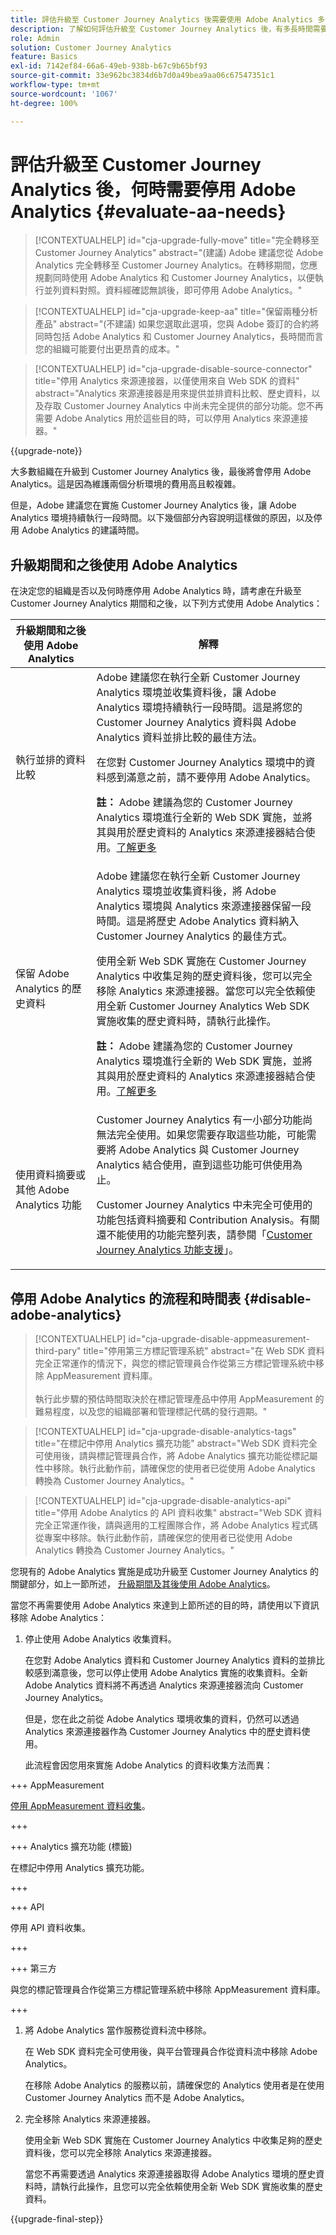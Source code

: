 ```yaml
---
title: 評估升級至 Customer Journey Analytics 後需要使用 Adobe Analytics 多長的時間
description: 了解如何評估升級至 Customer Journey Analytics 後，有多長時間需要使用 Adobe Analytics
role: Admin
solution: Customer Journey Analytics
feature: Basics
exl-id: 7142ef84-66a6-49eb-938b-b67c9b65bf93
source-git-commit: 33e962bc3834d6b7d0a49bea9aa06c67547351c1
workflow-type: tm+mt
source-wordcount: '1067'
ht-degree: 100%

---
```


# 評估升級至 Customer Journey Analytics 後，何時需要停用 Adobe Analytics {#evaluate-aa-needs}

<!-- markdownlint-disable MD034 -->

>[!CONTEXTUALHELP]
>id="cja-upgrade-fully-move"
>title="完全轉移至 Customer Journey Analytics"
>abstract="(建議) Adobe 建議您從 Adobe Analytics 完全轉移至 Customer Journey Analytics。在轉移期間，您應規劃同時使用 Adobe Analytics 和 Customer Journey Analytics，以便執行並列資料對照。資料經確認無誤後，即可停用 Adobe Analytics。"

<!-- markdownlint-enable MD034 -->

<!-- markdownlint-disable MD034 -->

>[!CONTEXTUALHELP]
>id="cja-upgrade-keep-aa"
>title="保留兩種分析產品"
>abstract="(不建議) 如果您選取此選項，您與 Adobe 簽訂的合約將同時包括 Adobe Analytics 和 Customer Journey Analytics，長時間而言您的組織可能要付出更昂貴的成本。"

<!-- markdownlint-enable MD034 -->

<!-- markdownlint-disable MD034 -->

>[!CONTEXTUALHELP]
>id="cja-upgrade-disable-source-connector"
>title="停用 Analytics 來源連接器，以僅使用來自 Web SDK 的資料"
>abstract="Analytics 來源連接器是用來提供並排資料比較、歷史資料，以及存取 Customer Journey Analytics 中尚未完全提供的部分功能。您不再需要 Adobe Analytics 用於這些目的時，可以停用 Analytics 來源連接器。"

<!-- markdownlint-enable MD034 -->

{{upgrade-note}}

大多數組織在升級到 Customer Journey Analytics 後，最後將會停用 Adob&#x200B;&#x200B;e Analytics。這是因為維護兩個分析環境的費用高且較複雜。

但是，Adobe 建議您在實施 Customer Journey Analytics 後，讓 Adob&#x200B;&#x200B;e Analytics 環境持續執行一段時間。以下幾個部分內容說明這樣做的原因，以及停用 Adob&#x200B;&#x200B;e Analytics 的建議時間。

## 升級期間和之後使用 Adob&#x200B;&#x200B;e Analytics

在決定您的組織是否以及何時應停用 Adob&#x200B;&#x200B;e Analytics 時，請考慮在升級至 Customer Journey Analytics 期間和之後，以下列方式使用 Adob&#x200B;&#x200B;e Analytics：

| 升級期間和之後使用 Adob&#x200B;&#x200B;e Analytics | 解釋 |
|---------|----------|
| 執行並排的資料比較 | Adobe 建議您在執行全新 Customer Journey Analytics 環境並收集資料後，讓 Adob&#x200B;&#x200B;e Analytics 環境持續執行一段時間。這是將您的 Customer Journey Analytics 資料與 Adob&#x200B;&#x200B;e Analytics 資料並排比較的最佳方法。<p>在您對 Customer Journey Analytics 環境中的資料感到滿意之前，請不要停用 Adob&#x200B;&#x200B;e Analytics。</p><p>**註：**  Adobe 建議為您的 Customer Journey Analytics 環境進行全新的 Web SDK 實施，並將其與用於歷史資料的 Analytics 來源連接器結合使用。[了解更多](/help/getting-started/cja-upgrade/cja-upgrade-recommendations.md)</p> |
| 保留 Adobe Analytics 的歷史資料 | Adobe 建議您在執行全新 Customer Journey Analytics 環境並收集資料後，將 Adob&#x200B;&#x200B;e Analytics 環境與 Analytics 來源連接器保留一段時間。這是將歷史 Adob&#x200B;&#x200B;e Analytics 資料納入 Customer Journey Analytics 的最佳方式。<p>使用全新 Web SDK 實施在 Customer Journey Analytics 中收集足夠的歷史資料後，您可以完全移除 Analytics 來源連接器。當您可以完全依賴使用全新 Customer Journey Analytics Web SDK 實施收集的歷史資料時，請執行此操作。</p><p>**註：**  Adobe 建議為您的 Customer Journey Analytics 環境進行全新的 Web SDK 實施，並將其與用於歷史資料的 Analytics 來源連接器結合使用。[了解更多](/help/getting-started/cja-upgrade/cja-upgrade-recommendations.md)</p> |
| 使用資料摘要或其他 Adob&#x200B;&#x200B;e Analytics 功能 | Customer Journey Analytics 有一小部分功能尚無法完全使用。如果您需要存取這些功能，可能需要將 Adob&#x200B;&#x200B;e Analytics 與 Customer Journey Analytics 結合使用，直到這些功能可供使用為止。 <p>Customer Journey Analytics 中未完全可使用的功能包括資料摘要和 Contribution Analysis。有關還不能使用的功能完整列表，請參閱「[Customer Journey Analytics 功能支援](/help/getting-started/aa-vs-cja/cja-aa.md)」。</p> |

## 停用 Adobe Analytics 的流程和時間表 {#disable-adobe-analytics}

<!-- markdownlint-disable MD034 -->

>[!CONTEXTUALHELP]
>id="cja-upgrade-disable-appmeasurement-third-pary"
>title="停用第三方標記管理系統"
>abstract="在 Web SDK 資料完全正常運作的情況下，與您的標記管理員合作從第三方標記管理系統中移除 AppMeasurement 資料庫。<br><br>執行此步驟的預估時間取決於在標記管理產品中停用 AppMeasurement 的難易程度，以及您的組織部署和管理標記代碼的發行週期。"

<!-- markdownlint-enable MD034 -->

<!-- markdownlint-disable MD034 -->

>[!CONTEXTUALHELP]
>id="cja-upgrade-disable-analytics-tags"
>title="在標記中停用 Analytics 擴充功能"
>abstract="Web SDK 資料完全可使用後，請與標記管理員合作，將 Adobe Analytics 擴充功能從標記屬性中移除。執行此動作前，請確保您的使用者已從使用 Adobe Analytics 轉換為 Customer Journey Analytics。"

<!-- markdownlint-enable MD034 -->

<!-- markdownlint-disable MD034 -->

>[!CONTEXTUALHELP]
>id="cja-upgrade-disable-analytics-api"
>title="停用 Adobe Analytics 的 API 資料收集"
>abstract="Web SDK 資料完全正常運作後，請與適用的工程團隊合作，將 Adobe Analytics 程式碼從專案中移除。執行此動作前，請確保您的使用者已從使用 Adobe Analytics 轉換為 Customer Journey Analytics。"

<!-- markdownlint-enable MD034 -->

您現有的 Adob&#x200B;&#x200B;e Analytics 實施是成功升級至 Customer Journey Analytics 的關鍵部分，如上一節所述， [升級期間及其後使用 Adob&#x200B;&#x200B;e Analytics](#uses-of-adobe-analytics-during-and-after-an-upgrade)。

當您不再需要使用 Adob&#x200B;&#x200B;e Analytics 來達到上節所述的目的時，請使用以下資訊移除 Adob&#x200B;&#x200B;e Analytics：

1. 停止使用 Adob&#x200B;&#x200B;e Analytics 收集資料。

   在您對 Adob&#x200B;&#x200B;e Analytics 資料和 Customer Journey Analytics 資料的並排比較感到滿意後，您可以停止使用 Adob&#x200B;&#x200B;e Analytics 實施的收集資料。全新 Adob&#x200B;&#x200B;e Analytics 資料將不再透過 Analytics 來源連接器流向 Customer Journey Analytics。

   但是，您在此之前從 Adob&#x200B;&#x200B;e Analytics 環境收集的資料，仍然可以透過 Analytics 來源連接器作為 Customer Journey Analytics 中的歷史資料使用。

   此流程會因您用來實施 Adob&#x200B;&#x200B;e Analytics 的資料收集方法而異：

+++ AppMeasurement

   [停用 AppMeasurement 資料收集](/help/getting-started/cja-upgrade/cja-upgrade-disable-appmeasurement.md)。

+++

+++ Analytics 擴充功能 (標籤)

   在標記中停用 Analytics 擴充功能。

+++

+++ API

   停用 API 資料收集。

+++

+++ 第三方

   與您的標記管理員合作從第三方標記管理系統中移除 AppMeasurement 資料庫。

+++

1. 將 Adobe Analytics 當作服務從資料流中移除。

   在 Web SDK 資料完全可使用後，與平台管理員合作從資料流中移除 Adob&#x200B;&#x200B;e Analytics。

   在移除 Adob&#x200B;&#x200B;e Analytics 的服務以前，請確保您的 Analytics 使用者是在使用 Customer Journey Analytics 而不是 Adob&#x200B;&#x200B;e Analytics。

1. 完全移除 Analytics 來源連接器。

   使用全新 Web SDK 實施在 Customer Journey Analytics 中收集足夠的歷史資料後，您可以完全移除 Analytics 來源連接器。

   當您不再需要透過 Analytics 來源連接器取得 Adob&#x200B;&#x200B;e Analytics 環境的歷史資料時，請執行此操作，且您可以完全依賴使用全新 Web SDK 實施收集的歷史資料。

{{upgrade-final-step}}

